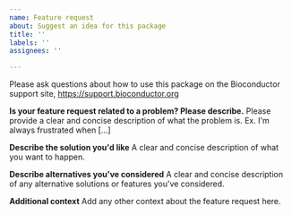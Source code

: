 ```yaml
---
name: Feature request
about: Suggest an idea for this package
title: ''
labels: ''
assignees: ''

---
```


Please ask questions about how to use this package on the Bioconductor
support site, https://support.bioconductor.org

**Is your feature request related to a problem? Please describe.**
Please provide a clear and concise description of what the problem
is. Ex. I'm always frustrated when [...]

**Describe the solution you'd like**
A clear and concise description of what you want to happen.

**Describe alternatives you've considered** 
A clear and concise description of any alternative solutions or
features you've considered.

**Additional context**
Add any other context about the feature request here.

